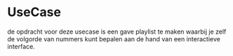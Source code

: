 # UseCase

de opdracht voor deze usecase is een gave playlist te maken waarbij je zelf de volgorde van nummers kunt bepalen
aan de hand van een interactieve interface.


